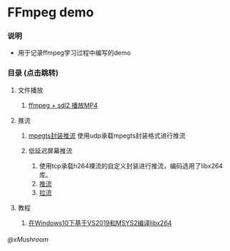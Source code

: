 # FFmpeg demo

### 说明
+   用于记录ffmpeg学习过程中编写的demo

### 目录 (点击跳转)
1.  文件播放
    1.  [ffmpeg + sdl2 播放MP4](https://github.com/Mushroom0709/ffmpeg_demo/tree/master/video_player)

2.  推流
    1.  [mpegts封装推流](https://github.com/Mushroom0709/ffmpeg_demo/tree/master/ffmpeg_mpegts_pusher)
        使用udp承载mpegts封装格式进行推流

    2.  低延迟屏幕推流
        1.  使用tcp承载h264裸流的自定义封装进行推流，编码选用了libx264库。
        2.  [推流](https://github.com/Mushroom0709/ffmpeg_demo/tree/master/desktop_push)
        3.  [拉流](https://github.com/Mushroom0709/ffmpeg_demo/tree/master/desktop_pull)

3.  教程
    1.  [在Windows10下基于VS2019和MSYS2编译libx264](https://github.com/Mushroom0709/ffmpeg_demo/tree/master/ffmpeg_mpegts_pusher/third_party_library/WIN编译libx264.md)
###### @xMushroom